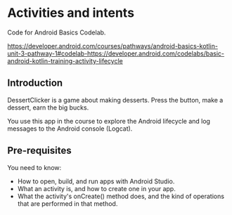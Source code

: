Activities and intents
=====================


Code for Android Basics Codelab.

https://developer.android.com/courses/pathways/android-basics-kotlin-unit-3-pathway-1#codelab-https://developer.android.com/codelabs/basic-android-kotlin-training-activity-lifecycle

Introduction
------------

DessertClicker is a game about making desserts. Press the button, make a dessert,
earn the big bucks.

You use this app in the course to explore the Android lifecycle and log messages to
the Android console (Logcat).

Pre-requisites
--------------

You need to know:
- How to open, build, and run apps with Android Studio.
- What an activity is, and how to create one in your app.
- What the activity's onCreate() method does, and the kind of operations
  that are performed in that method.

